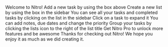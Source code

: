 Welcome to Nitro!
Add a new task by using the box above
Create a new list by using the box in the sidebar
You can see all your tasks and completed tasks by clicking on the list in the sidebar
Click on a task to expand it
	You can add notes, due dates and change the priority
Group your tasks by clicking the lists icon to the right of the list title
Get Nitro Pro to unlock more features and be awesome
Thanks for checking out Nitro! We hope you enjoy it as much as we did creating it.
